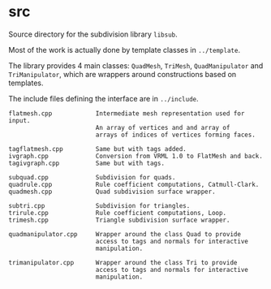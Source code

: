 # src

Source directory for the subdivision library `libsub`.

Most of the work is actually done by template classes in `../template`.

The library provides 4 main classes: `QuadMesh`, `TriMesh`,
`QuadManipulator` and `TriManipulator`, which are wrappers around
constructions based on templates.

The include files defining the interface are in `../include`.

```
flatmesh.cpp            Intermediate mesh representation used for input.
                        An array of vertices and and array of
                        arrays of indices of vertices forming faces.

tagflatmesh.cpp         Same but with tags added.
ivgraph.cpp             Conversion from VRML 1.0 to FlatMesh and back.
tagivgraph.cpp          Same but with tags.

subquad.cpp             Subdivision for quads.
quadrule.cpp            Rule coefficient computations, Catmull-Clark.
quadmesh.cpp            Quad subdivision surface wrapper.

subtri.cpp              Subdivision for triangles.
trirule.cpp             Rule coefficient computations, Loop.
trimesh.cpp             Triangle subdivision surface wrapper.

quadmanipulator.cpp     Wrapper around the class Quad to provide
                        access to tags and normals for interactive
                        manipulation.

trimanipulator.cpp      Wrapper around the class Tri to provide
                        access to tags and normals for interactive
                        manipulation.
```
